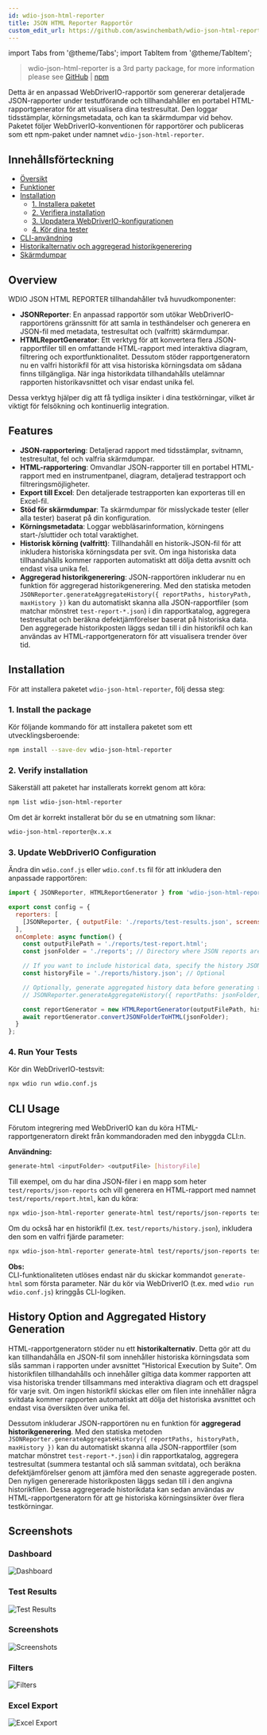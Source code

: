 ```yaml
---
id: wdio-json-html-reporter
title: JSON HTML Reporter Rapportör
custom_edit_url: https://github.com/aswinchembath/wdio-json-html-reporter/edit/main/README.md
---
```


import Tabs from '@theme/Tabs';
import TabItem from '@theme/TabItem';

> wdio-json-html-reporter is a 3rd party package, for more information please see [GitHub](https://github.com/aswinchembath/wdio-json-html-reporter) | [npm](https://www.npmjs.com/package/wdio-json-html-reporter)

Detta är en anpassad WebDriverIO-rapportör som genererar detaljerade JSON-rapporter under testutförande och tillhandahåller en portabel HTML-rapportgenerator för att visualisera dina testresultat. Den loggar tidsstämplar, körningsmetadata, och kan ta skärmdumpar vid behov. Paketet följer WebDriverIO-konventionen för rapportörer och publiceras som ett npm-paket under namnet `wdio-json-html-reporter`.

## Innehållsförteckning

- [Översikt](#overview)
- [Funktioner](#features)
- [Installation](#installation)
  - [1. Installera paketet](#1-install-the-package)
  - [2. Verifiera installation](#2-verify-installation)
  - [3. Uppdatera WebDriverIO-konfigurationen](#3-update-webdriverio-configuration)
  - [4. Kör dina tester](#4-run-your-tests)
- [CLI-användning](#cli-usage)
- [Historikalternativ och aggregerad historikgenerering](#history-option-and-aggregated-history-generation)
- [Skärmdumpar](#screenshots)

## Overview

WDIO JSON HTML REPORTER tillhandahåller två huvudkomponenter:

- **JSONReporter**: En anpassad rapportör som utökar WebDriverIO-rapportörens gränssnitt för att samla in testhändelser och generera en JSON-fil med metadata, testresultat och (valfritt) skärmdumpar.
- **HTMLReportGenerator**: Ett verktyg för att konvertera flera JSON-rapportfiler till en omfattande HTML-rapport med interaktiva diagram, filtrering och exportfunktionalitet. Dessutom stöder rapportgeneratorn nu en valfri historikfil för att visa historiska körningsdata om sådana finns tillgängliga. När inga historikdata tillhandahålls utelämnar rapporten historikavsnittet och visar endast unika fel.

Dessa verktyg hjälper dig att få tydliga insikter i dina testkörningar, vilket är viktigt för felsökning och kontinuerlig integration.

## Features

- **JSON-rapportering**: Detaljerad rapport med tidsstämplar, svitnamn, testresultat, fel och valfria skärmdumpar.
- **HTML-rapportering**: Omvandlar JSON-rapporter till en portabel HTML-rapport med en instrumentpanel, diagram, detaljerad testrapport och filtreringsmöjligheter.
- **Export till Excel**: Den detaljerade testrapporten kan exporteras till en Excel-fil.
- **Stöd för skärmdumpar**: Ta skärmdumpar för misslyckade tester (eller alla tester) baserat på din konfiguration.
- **Körningsmetadata**: Loggar webbläsarinformation, körningens start-/sluttider och total varaktighet.
- **Historisk körning (valfritt)**: Tillhandahåll en historik-JSON-fil för att inkludera historiska körningsdata per svit. Om inga historiska data tillhandahålls kommer rapporten automatiskt att dölja detta avsnitt och endast visa unika fel.
- **Aggregerad historikgenerering**: JSON-rapportören inkluderar nu en funktion för aggregerad historikgenerering. Med den statiska metoden `JSONReporter.generateAggregateHistory({ reportPaths, historyPath, maxHistory })` kan du automatiskt skanna alla JSON-rapportfiler (som matchar mönstret `test-report-*.json`) i din rapportkatalog, aggregera testresultat och beräkna defektjämförelser baserat på historiska data. Den aggregerade historikposten läggs sedan till i din historikfil och kan användas av HTML-rapportgeneratorn för att visualisera trender över tid.

## Installation

För att installera paketet `wdio-json-html-reporter`, följ dessa steg:

### 1. Install the package

Kör följande kommando för att installera paketet som ett utvecklingsberoende:

```bash
npm install --save-dev wdio-json-html-reporter
```

### 2. Verify installation

Säkerställ att paketet har installerats korrekt genom att köra:

```bash
npm list wdio-json-html-reporter
```

Om det är korrekt installerat bör du se en utmatning som liknar:

```bash
wdio-json-html-reporter@x.x.x
```

### 3. Update WebDriverIO Configuration

Ändra din `wdio.conf.js` eller `wdio.conf.ts` fil för att inkludera den anpassade rapportören:

```javascript
import { JSONReporter, HTMLReportGenerator } from 'wdio-json-html-reporter';

export const config = {
  reporters: [
    [JSONReporter, { outputFile: './reports/test-results.json', screenshotOption: 'OnFailure' }],  // Options: "No", "OnFailure", "Full"
  ],
  onComplete: async function() {
    const outputFilePath = './reports/test-report.html';
    const jsonFolder = './reports'; // Directory where JSON reports are saved

    // If you want to include historical data, specify the history JSON file path here.
    const historyFile = './reports/history.json'; // Optional

    // Optionally, generate aggregated history data before generating the HTML report.
    // JSONReporter.generateAggregateHistory({ reportPaths: jsonFolder, historyPath: historyFile });

    const reportGenerator = new HTMLReportGenerator(outputFilePath, historyFile);
    await reportGenerator.convertJSONFolderToHTML(jsonFolder);
  }
};
```

### 4. Run Your Tests

Kör din WebDriverIO-testsvit:

```bash
npx wdio run wdio.conf.js
```

## CLI Usage

Förutom integrering med WebDriverIO kan du köra HTML-rapportgeneratorn direkt från kommandoraden med den inbyggda CLI:n.

**Användning:**

```bash
generate-html <inputFolder> <outputFile> [historyFile]
```

Till exempel, om du har dina JSON-filer i en mapp som heter `test/reports/json-reports` och vill generera en HTML-rapport med namnet `test/reports/report.html`, kan du köra:

```bash
npx wdio-json-html-reporter generate-html test/reports/json-reports test/reports/report.html
```

Om du också har en historikfil (t.ex. `test/reports/history.json`), inkludera den som en valfri fjärde parameter:

```bash
npx wdio-json-html-reporter generate-html test/reports/json-reports test/reports/report.html test/reports/history.json
```

**Obs:**  
CLI-funktionaliteten utlöses endast när du skickar kommandot `generate-html` som första parameter. När du kör via WebDriverIO (t.ex. med `wdio run wdio.conf.js`) kringgås CLI-logiken.

## History Option and Aggregated History Generation

HTML-rapportgeneratorn stöder nu ett **historikalternativ**. Detta gör att du kan tillhandahålla en JSON-fil som innehåller historiska körningsdata som slås samman i rapporten under avsnittet "Historical Execution by Suite". Om historikfilen tillhandahålls och innehåller giltiga data kommer rapporten att visa historiska trender tillsammans med interaktiva diagram och ett dragspel för varje svit. Om ingen historikfil skickas eller om filen inte innehåller några svitdata kommer rapporten automatiskt att dölja det historiska avsnittet och endast visa översikten över unika fel.

Dessutom inkluderar JSON-rapportören nu en funktion för **aggregerad historikgenerering**. Med den statiska metoden `JSONReporter.generateAggregateHistory({ reportPaths, historyPath, maxHistory })` kan du automatiskt skanna alla JSON-rapportfiler (som matchar mönstret `test-report-*.json`) i din rapportkatalog, aggregera testresultat (summera testantal och slå samman svitdata), och beräkna defektjämförelser genom att jämföra med den senaste aggregerade posten. Den nyligen genererade historikposten läggs sedan till i den angivna historikfilen. Dessa aggregerade historikdata kan sedan användas av HTML-rapportgeneratorn för att ge historiska körningsinsikter över flera testkörningar.

## Screenshots

### Dashboard  
![Dashboard](https://github.com/aswinchembath/wdio-json-html-reporter/blob/main/lib/assets/dashboard.png)

### Test Results  
![Test Results](https://github.com/aswinchembath/wdio-json-html-reporter/blob/main/lib/assets/testdetails.png)

### Screenshots  
![Screenshots](https://github.com/aswinchembath/wdio-json-html-reporter/blob/main/lib/assets/screesnshots.png)

### Filters  
![Filters](https://github.com/aswinchembath/wdio-json-html-reporter/blob/main/lib/assets/filters.png)

### Excel Export  
![Excel Export](https://github.com/aswinchembath/wdio-json-html-reporter/blob/main/lib/assets/exportedfile.png)